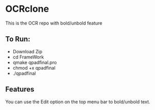 # OCRclone
This is the OCR repo with bold/unbold feature

## To Run:
- Download Zip
- cd FrameWork
- qmake qpadfinal.pro
- chmod +x qpadfinal
- ./qpadfinal

## Features
You can use the Edit option on the top menu bar to bold/unbold text.
